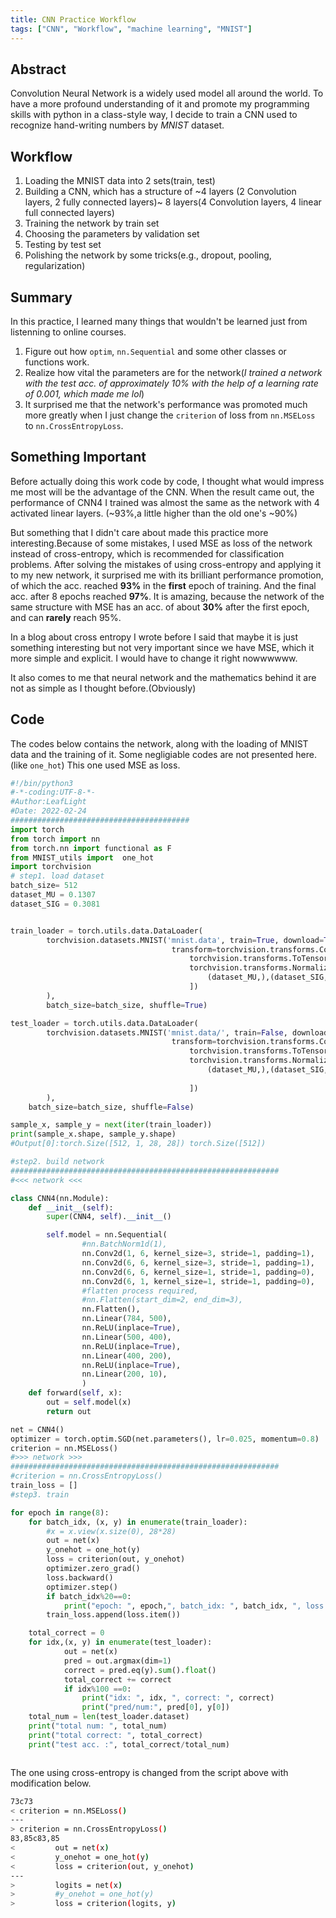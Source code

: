 ```yaml
---
title: CNN Practice Workflow
tags: ["CNN", "Workflow", "machine learning", "MNIST"]
---
```


## Abstract
Convolution Neural Network is a widely used model all around the world. To have a more profound understanding of it and promote my programming skills with python in a class-style way, I decide to train a CNN used to recognize hand-writing numbers by _MNIST_ dataset.

## Workflow

1. Loading the MNIST data into 2 sets(train, test)
2. Building a CNN, which has a structure of ~4 layers (2 Convolution layers, 2 fully connected layers)~  8 layers(4 Convolution layers, 4 linear full connected layers)
3. Training the network by train set
4. Choosing the parameters by validation set
5. Testing by test set
6. Polishing the network by some tricks(e.g., dropout, pooling, regularization)
## Summary
In this practice, I learned many things that wouldn't be learned just from listenning to online courses.
1. Figure out how `optim`, `nn.Sequential` and some other classes or functions work.
2. Realize how vital the parameters are for the network(_I trained a network with the test acc. of approximately 10% with the help of a learning rate of 0.001, which made me lol_)
3. It surprised me that the network's performance was promoted much more greatly when I just change the `criterion` of loss from `nn.MSELoss` to `nn.CrossEntropyLoss`.

## Something Important
Before actually doing this work code by code, I thought what would impress me most will be the advantage of the CNN. When the result came out, the performance of CNN4 I trained was almost the same as the network with 4 activated linear layers. (~93%,a little higher than the old one's ~90%)

But something that I didn't care about made this practice more interesting.Because of some mistakes, I used MSE as loss of the network instead of cross-entropy, which is recommended for classification problems. After solving the mistakes of using cross-entropy and applying it to my new network, it surprised me with its brilliant performance promotion, of which the acc. reached __93%__ in the __first__ epoch of training. And the final acc. after 8 epochs reached __97%__. It is amazing, because the network of the same structure with MSE has an acc. of about __30%__ after the first epoch, and can __rarely__ reach 95%.

In a blog about cross entropy I wrote before I said that maybe it is just something interesting but not very important since we have MSE, which it more simple and explicit. I would have to change it right nowwwwww.

It also comes to me that neural network and the mathematics behind it are not as simple as I thought before.(Obviously)

## Code
The codes below contains the network, along with the loading of MNIST data and the training of it.
Some negligiable codes are not presented here.(like `one_hot`)
This one used MSE as loss.
```python
#!/bin/python3
#-*-coding:UTF-8-*-
#Author:LeafLight
#Date: 2022-02-24
########################################
import torch
from torch import nn
from torch.nn import functional as F
from MNIST_utils import  one_hot
import torchvision
# step1. load dataset
batch_size= 512
dataset_MU = 0.1307
dataset_SIG = 0.3081


train_loader = torch.utils.data.DataLoader(
        torchvision.datasets.MNIST('mnist.data', train=True, download=True,
                                    transform=torchvision.transforms.Compose([
                                        torchvision.transforms.ToTensor(),
                                        torchvision.transforms.Normalize(
                                            (dataset_MU,),(dataset_SIG,))
                                        ])
        ),
        batch_size=batch_size, shuffle=True)

test_loader = torch.utils.data.DataLoader(
        torchvision.datasets.MNIST('mnist.data/', train=False, download=True,
                                    transform=torchvision.transforms.Compose([
                                        torchvision.transforms.ToTensor(),
                                        torchvision.transforms.Normalize(
                                            (dataset_MU,),(dataset_SIG,))
                                        
                                        ])
        ),
    batch_size=batch_size, shuffle=False)

sample_x, sample_y = next(iter(train_loader))
print(sample_x.shape, sample_y.shape)
#Output[0]:torch.Size([512, 1, 28, 28]) torch.Size([512])

#step2. build network
############################################################
#<<< network <<<

class CNN4(nn.Module):
    def __init__(self):
        super(CNN4, self).__init__()

        self.model = nn.Sequential(
                #nn.BatchNorm1d(1),
                nn.Conv2d(1, 6, kernel_size=3, stride=1, padding=1),
                nn.Conv2d(6, 6, kernel_size=3, stride=1, padding=1),
                nn.Conv2d(6, 6, kernel_size=1, stride=1, padding=0),
                nn.Conv2d(6, 1, kernel_size=1, stride=1, padding=0),
                #flatten process required,
                #nn.Flatten(start_dim=2, end_dim=3),
                nn.Flatten(),
                nn.Linear(784, 500),
                nn.ReLU(inplace=True),
                nn.Linear(500, 400),
                nn.ReLU(inplace=True),
                nn.Linear(400, 200),
                nn.ReLU(inplace=True),
                nn.Linear(200, 10),
                )
    def forward(self, x):
        out = self.model(x)
        return out

net = CNN4()
optimizer = torch.optim.SGD(net.parameters(), lr=0.025, momentum=0.8)
criterion = nn.MSELoss()
#>>> network >>>
############################################################
#criterion = nn.CrossEntropyLoss()
train_loss = []
#step3. train

for epoch in range(8):
    for batch_idx, (x, y) in enumerate(train_loader):
        #x = x.view(x.size(0), 28*28)
        out = net(x)
        y_onehot = one_hot(y)
        loss = criterion(out, y_onehot)
        optimizer.zero_grad()
        loss.backward()
        optimizer.step()
        if batch_idx%20==0:
            print("epoch: ", epoch,", batch_idx: ", batch_idx, ", loss: ", loss.data)
        train_loss.append(loss.item())

    total_correct = 0
    for idx,(x, y) in enumerate(test_loader):
            out = net(x)
            pred = out.argmax(dim=1)
            correct = pred.eq(y).sum().float()
            total_correct += correct
            if idx%100 ==0:
                print("idx: ", idx, ", correct: ", correct)
                print("pred/num:", pred[0], y[0])
    total_num = len(test_loader.dataset)
    print("total num: ", total_num)
    print("total correct: ", total_correct)
    print("test acc. :", total_correct/total_num)



```

The one using cross-entropy is changed from the script above with modification below.
```sh
73c73
< criterion = nn.MSELoss()
---
> criterion = nn.CrossEntropyLoss()
83,85c83,85
<         out = net(x)
<         y_onehot = one_hot(y)
<         loss = criterion(out, y_onehot)
---
>         logits = net(x)
>         #y_onehot = one_hot(y)
>         loss = criterion(logits, y)
```
